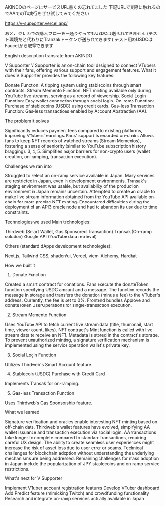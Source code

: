 AKINDOのページにサービスURL書くの忘れてました
下記URLで実際に触れるのでAAでのTx実行をぜひ試してみてください

https://v-supporter.vercel.app/

あと、クレカでの購入フローを一通りやってもUSDCは送られてきません (テスト環境だと代わりにTranzakトークンが送られてきます)
テスト用のUSDCはFaucetから取得できます


English description transrate from AKINDO

V Supporter
V Supporter is an on-chain tool designed to connect VTubers with their fans, offering various support and engagement features.
What it does
V Supporter provides the following key features:

Donate Function: A tipping system using stablecoins through smart contracts.
Stream Memento Function: NFT minting available only during YouTube live streams, serving as a record of viewership.
Social Login Function: Easy wallet connection through social login.
On-ramp Function: Purchase of stablecoins (USDC) using credit cards.
Gas-less Transaction Function: Gas-less transactions enabled by Account Abstraction (AA).

The problem it solves

Significantly reduces payment fees compared to existing platforms, improving VTubers' earnings. Fans' support is recorded on-chain.
Allows fans to keep NFT records of watched streams (Stream Mementos), fostering a sense of seniority (similar to YouTube subscription history bragging).
3, 4, 5. Simplifies major barriers for non-crypto users (wallet creation, on-ramping, transaction execution).

Challenges we ran into

Struggled to select an on-ramp service available in Japan. Many services are restricted in Japan, even in development environments.
Transak's staging environment was usable, but availability of the production environment in Japan remains uncertain.
Attempted to create an oracle to make live stream information obtained from the YouTube API available on-chain for more precise NFT minting.
Encountered difficulties during the deployment of an API3 oracle node and had to abandon its use due to time constraints.

Technologies we used
Main technologies:

Thirdweb (Smart Wallet, Gas Sponsored Transaction)
Transak (On-ramp solution)
Google API (YouTube data retrieval)

Others (standard dApps development technologies):

Next.js, Tailwind CSS, shadcn/ui, Vercel, viem, Alchemy, Hardhat

How we built it
1. Donate Function

Created a smart contract for donations.
Fans execute the donateToken function specifying USDC amount and a message.
The function records the message in storage and transfers the donation (minus a fee) to the VTuber's address.
Currently, the fee is set to 0%.
Frontend bundles Approve and donateToken UserOperations for single-transaction execution.

2. Stream Memento Function

Uses YouTube API to fetch current live stream data (title, thumbnail, start time, viewer count, likes).
NFT contract's Mint function is called with live stream data to receive an NFT.
Metadata is stored in the contract's storage.
To prevent unauthorized minting, a signature verification mechanism is implemented using the service operation wallet's private key.

3. Social Login Function

Utilizes Thirdweb's Smart Account feature.

4. Stablecoin (USDC) Purchase with Credit Card

Implements Transak for on-ramping.

5. Gas-less Transaction Function

Uses Thirdweb's Gas Sponsorship feature.

What we learned

Signature verification and oracles enable interesting NFT minting based on off-chain data.
Thirdweb's wallet features have evolved, simplifying AA wallet issuance and transaction execution via social login.
AA transactions take longer to complete compared to standard transactions, requiring careful UX design.
The ability to create seamless user experiences might increase the risk of asset loss due to user error or scams.
Technical challenges for blockchain adoption without understanding the underlying mechanisms are being addressed.
Remaining challenges for mass adoption in Japan include the popularization of JPY stablecoins and on-ramp service restrictions.

What's next for V Supporter

Implement VTuber account registration features
Develop VTuber dashboard
Add Predict feature (mimicking Twitch) and crowdfunding functionality
Research and integrate on-ramp services actually available in Japan
